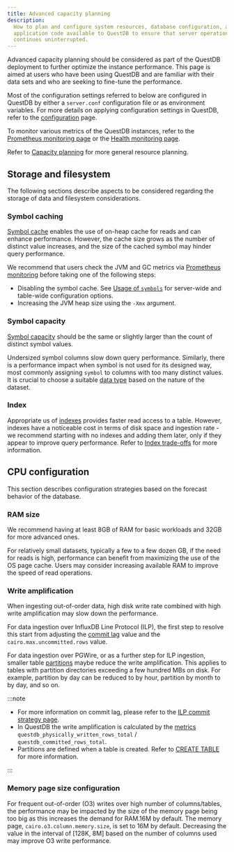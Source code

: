 ```yaml
---
title: Advanced capacity planning
description:
  How to plan and configure system resources, database configuration, and client
  application code available to QuestDB to ensure that server operation
  continues uninterrupted.
---
```


Advanced capacity planning should be considered as part of the QuestDB
deployment to further optimize the instance performance. This page is aimed at
users who have been using QuestDB and are familiar with their data sets and who
are seeking to fine-tune the performance.

Most of the configuration settings referred to below are configured in QuestDB
by either a `server.conf` configuration file or as environment variables. For
more details on applying configuration settings in QuestDB, refer to the
[configuration](/docs/reference/configuration) page.

To monitor various metrics of the QuestDB instances, refer to the
[Prometheus monitoring page](/docs/third-party-tools/prometheus/) or the
[Health monitoring page](/docs/operations/health-monitoring/).

Refer to [Capacity planning](/docs/operations/capacity-planning/) for more
general resource planning.

## Storage and filesystem

The following sections describe aspects to be considered regarding the storage
of data and filesystem considerations.

### Symbol caching

[Symbol cache](/docs/concept/symbol#usage-of-symbols) enables the use of on-heap
cache for reads and can enhance performance. However, the cache size grows as
the number of distinct value increases, and the size of the cached symbol may
hinder query performance.

We recommend that users check the JVM and GC metrics via
[Prometheus monitoring](/docs/third-party-tools/prometheus/) before taking one
of the following steps:

- Disabling the symbol cache. See
  [Usage of `symbols`](/docs/concept/symbol#usage-of-symbols) for server-wide
  and table-wide configuration options.
- Increasing the JVM heap size using the `-Xmx` argument.

### Symbol capacity

[Symbol capacity](/docs/concept/symbol#usage-of-symbols) should be the same or
slightly larger than the count of distinct symbol values.

Undersized symbol columns slow down query performance. Similarly, there is a
performance impact when symbol is not used for its designed way, most commonly
assigning `symbol` to columns with too many distinct values. It is crucial to
choose a suitable [data type](/docs/reference/sql/datatypes/) based on the
nature of the dataset.

### Index

Appropriate us of [indexes](/docs/concept/indexes/) provides faster read access
to a table. However, indexes have a noticeable cost in terms of disk space and
ingestion rate - we recommend starting with no indexes and adding them later,
only if they appear to improve query performance. Refer to
[Index trade-offs](/docs/concept/indexes#trade-offs) for more information.

## CPU configuration

This section describes configuration strategies based on the forecast behavior
of the database.

### RAM size

We recommend having at least 8GB of RAM for basic workloads and 32GB for more
advanced ones.

For relatively small datasets, typically a few to a few dozen GB, if the need
for reads is high, performance can benefit from maximizing the use of the OS
page cache. Users may consider increasing available RAM to improve the speed of
read operations.

### Write amplification

When ingesting out-of-order data, high disk write rate combined with high write
amplification may slow down the performance.

For data ingestion over InfluxDB Line Protocol (ILP), the first step to resolve
this start from adjusting the
[commit lag](/docs/guides/out-of-order-commit-lag/) value and the
`cairo.max.uncommitted.rows` value.

For data ingestion over PGWire, or as a further step for ILP ingestion, smaller
table [partitions](/docs/concept/partitions/) maybe reduce the write
amplification. This applies to tables with partition directories exceeding a few
hundred MBs on disk. For example, partition by day can be reduced to by hour,
partition by month to by day, and so on.

:::note

- For more information on commit lag, please refer to the
  [ILP commit strategy page](/docs/reference/api/ilp/tcp-receiver/#commit-strategy).
- In QuestDB the write amplification is calculated by the
  [metrics](/docs/third-party-tools/prometheus#scraping-prometheus-metrics-from-questdb)
  `questdb_physically_written_rows_total` / `questdb_committed_rows_total`.
- Partitions are defined when a table is created. Refer to
  [CREATE TABLE](/docs/reference/sql/create-table/) for more information.

:::

### Memory page size configuration

For frequent out-of-order (O3) writes over high number of columns/tables, the
performance may be impacted by the size of the memory page being too big as this
increases the demand for RAM.16M by default. The memory page,
`cairo.o3.column.memory.size`, is set to 16M by default. Decreasing the value in
the interval of [128K, 8M] based on the number of columns used may improve O3
write performance.
